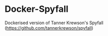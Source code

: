 # Docker-Spyfall
Dockerised version of Tanner Krewson's Spyfall (https://github.com/tannerkrewson/spyfall)
